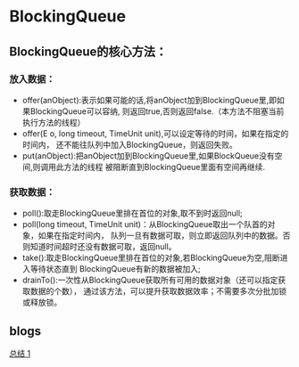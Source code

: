 # BlockingQueue

## BlockingQueue的核心方法：

### 放入数据：

* offer(anObject):表示如果可能的话,将anObject加到BlockingQueue里,即如果BlockingQueue可以容纳,
则返回true,否则返回false.（本方法不阻塞当前执行方法的线程）
* offer(E o, long timeout, TimeUnit unit),可以设定等待的时间，如果在指定的时间内，
还不能往队列中加入BlockingQueue，则返回失败。
* put(anObject):把anObject加到BlockingQueue里,如果BlockQueue没有空间,则调用此方法的线程
被阻断直到BlockingQueue里面有空间再继续.

### 获取数据：

* poll():取走BlockingQueue里排在首位的对象,取不到时返回null;
* poll(long timeout, TimeUnit unit)：从BlockingQueue取出一个队首的对象，如果在指定时间内，
队列一旦有数据可取，则立即返回队列中的数据。否则知道时间超时还没有数据可取，返回null。
* take():取走BlockingQueue里排在首位的对象,若BlockingQueue为空,阻断进入等待状态直到
 BlockingQueue有新的数据被加入; 
* drainTo():一次性从BlockingQueue获取所有可用的数据对象（还可以指定获取数据的个数）， 
通过该方法，可以提升获取数据效率；不需要多次分批加锁或释放锁。


## blogs

[总结 1](http://wsmajunfeng.iteye.com/blog/1629354)